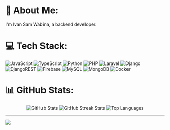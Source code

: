 # 💫 About Me:
I'm Ivan Sam Wabina, a backend developer.

# 💻 Tech Stack:
![JavaScript](https://img.shields.io/badge/javascript-%23323330.svg?style=for-the-badge&logo=javascript&logoColor=%23F7DF1E) ![TypeScript](https://img.shields.io/badge/typescript-%23007ACC.svg?style=for-the-badge&logo=typescript&logoColor=white) ![Python](https://img.shields.io/badge/python-3670A0?style=for-the-badge&logo=python&logoColor=ffdd54) ![PHP](https://img.shields.io/badge/php-%23777BB4.svg?style=for-the-badge&logo=php&logoColor=white) ![Laravel](https://img.shields.io/badge/laravel-%23FF2D20.svg?style=for-the-badge&logo=laravel&logoColor=white) ![Django](https://img.shields.io/badge/django-%23092E20.svg?style=for-the-badge&logo=django&logoColor=white) ![DjangoREST](https://img.shields.io/badge/DJANGO-REST-ff1709?style=for-the-badge&logo=django&logoColor=white&color=ff1709&labelColor=gray) ![Firebase](https://img.shields.io/badge/Firebase-039BE5?style=for-the-badge&logo=Firebase&logoColor=white) ![MySQL](https://img.shields.io/badge/mysql-%2300000f.svg?style=for-the-badge&logo=mysql&logoColor=white) ![MongoDB](https://img.shields.io/badge/MongoDB-%234ea94b.svg?style=for-the-badge&logo=mongodb&logoColor=white) ![Docker](https://img.shields.io/badge/docker-%230db7ed.svg?style=for-the-badge&logo=docker&logoColor=white)

# 📊 GitHub Stats:
<p align="center">
  <img src="https://github-readme-stats.vercel.app/api?username=SaaammmyyyS&theme=vision-friendly-dark&hide_border=false&include_all_commits=false&count_private=false" alt="GitHub Stats"/>
  <img src="https://github-readme-streak-stats.herokuapp.com/?user=SaaammmyyyS&theme=vision-friendly-dark&hide_border=false" alt="GitHub Streak Stats"/>
  <img src="https://github-readme-stats.vercel.app/api/top-langs/?username=SaaammmyyyS&theme=vision-friendly-dark&hide_border=false&include_all_commits=false&count_private=false&layout=compact" alt="Top Languages"/>
</p>

---
![](https://komarev.com/ghpvc/?username=SaaammmyyyS)


